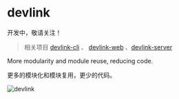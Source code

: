 # devlink
开发中，敬请关注！

> 相关项目 [devlink-cli](https://github.com/developerlinks/devlink-cli) 、 [devlink-web](https://github.com/developerlinks/devlink-web) 、[devlink-server](https://github.com/developerlinks/devlink-server)

More modularity and module reuse, reducing code.

更多的模块化和模块复用，更少的代码。

![devlink](https://qiniuyun.devlink.wiki/0e1bf62a2aae0b264a340da3e603f44fc7223a1e0e363b54cb4a2fe4a6655953.png)
